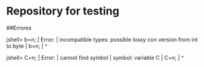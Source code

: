 # Repository for testing

##Errores

jshell> b=n;
|  Error:
|  incompatible types: possible lossy con
version from int to byte
|  b=n;
|    ^


jshell> C=n;
|  Error:
|  cannot find symbol
|    symbol:   variable C
|  C=n;
|  ^


